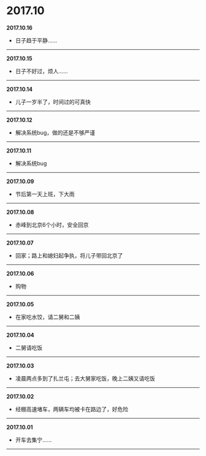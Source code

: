 # 2017.10

**2017.10.16**
*   日子趋于平静......
---

**2017.10.15**
*   日子不好过，烦人......
---

**2017.10.14**
*   儿子一岁半了，时间过的可真快
---

**2017.10.12**
*   解决系统bug，做的还是不够严谨
---

**2017.10.11**
*   解决系统bug
---

**2017.10.09**
*   节后第一天上班，下大雨
---

**2017.10.08**
*	赤峰到北京6个小时，安全回京
---

**2017.10.07**
*	回家；路上和媳妇起争执，将儿子带回北京了
---

**2017.10.06**
*	购物
---

**2017.10.05**
*	在家吃水饺，请二舅和二姨
---

**2017.10.04**
*	二舅请吃饭
---

**2017.10.03**
*	凌晨两点多到了扎兰屯；去大舅家吃饭，晚上二姨又请吃饭
---

**2017.10.02**
*	经棚高速堵车，两辆车均被卡在路边了，好危险
---

**2017.10.01**
*	开车去集宁......
---

